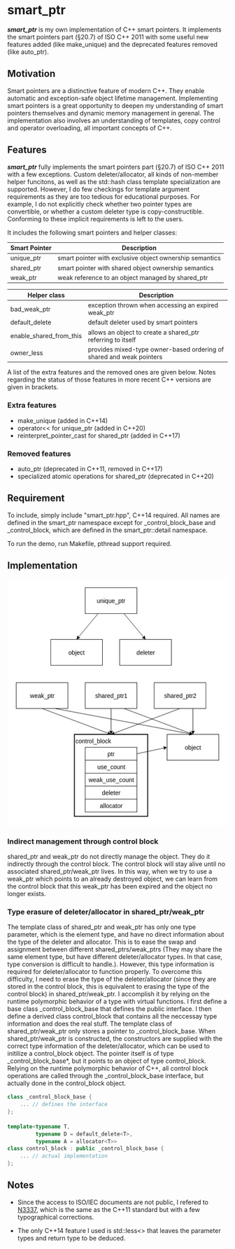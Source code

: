 # smart_ptr

__*smart_ptr*__ is my own implementation of C++ smart pointers. It implements the smart pointers part (§20.7) of ISO C++ 2011 with some useful new features added (like make_unique) and the deprecated features removed (like auto_ptr).

## Motivation

Smart pointers are a distinctive feature of modern C++. They enable automatic and exception-safe object lifetime management. Implementing smart pointers is a great opportunity to deepen my understanding of smart pointers themselves and dynamic memory management in gerenal. The implementation also involves an understanding of templates, copy control and operator overloading, all important concepts of C++.

## Features

__*smart_ptr*__ fully implements the smart pointers part (§20.7) of ISO C++ 2011 with a few exceptions. Custom deleter/allocator, all kinds of non-member helper funcitons, as well as the std::hash class template specialization are supported. However, I do few checkings for template argument requirements as they are too tedious for educational purposes. For example, I do not explicitly check whether two pointer types are convertible, or whether a custom deleter type is copy-constructible. Conforming to these implicit requirements is left to the users.

It includes the following smart pointers and helper classes:

| Smart Pointer | Description |
| ------------- | ----------- |
| unique_ptr | smart pointer with exclusive object ownership semantics |
| shared_ptr | smart pointer with shared object ownership semantics |
| weak_ptr | weak reference to an object managed by shared_ptr |

| Helper class | Description |
| ------------ | ----------- |
| bad_weak_ptr | exception thrown when accessing an expired weak_ptr |
| default_delete | default deleter used by smart pointers |
| enable_shared_from_this | allows an object to create a shared_ptr referring to itself |
| owner_less | provides mixed-type owner-based ordering of shared and weak pointers |

A list of the extra features and the removed ones are given below. Notes regarding the status of those features in more recent C++ versions are given in brackets.

### Extra features

* make_unique (added in C++14)
* operator<< for unique_ptr (added in C++20)
* reinterpret_pointer_cast for shared_ptr (added in C++17)
<!-- * support for array type of shared_ptr (added in C++17) -->

### Removed features

* auto_ptr (deprecated in C++11, removed in C++17)
* specialized atomic operations for shared_ptr (deprecated in C++20)

## Requirement

To include, simply include "smart_ptr.hpp", C++14 required. All names are defined in the smart_ptr namespace except for _control_block_base and _control_block, which are defined in the smart_ptr::detail namespace.

To run the demo, run Makefile, pthread support required.

## Implementation

![impl](https://github.com/X-czh/smart_ptr/blob/master/img/impl.jpg)

### Indirect management through control block

shared_ptr and weak_ptr do not directly manage the object. They do it indirectly through the control block. The control block will stay alive until no associated shared_ptr/weak_ptr lives. In this way, when we try to use a weak_ptr which points to an already destroyed object, we can learn from the control block that this weak_ptr has been expired and the object no longer exists.

### Type erasure of deleter/allocator in shared_ptr/weak_ptr

The template class of shared_ptr and weak_ptr has only one type parameter, which is the element type, and have no direct information about the type of the deleter and allocator. This is to ease the swap and assignment between different shared_ptrs/weak_ptrs (They may share the same element type, but have different deleter/allocator types. In that case, type conversion is difficult to handle.). However, this type information is required for deleter/allocator to function properly. To overcome this difficulty, I need to erase the type of the deleter/allocator (since they are stored in the control block, this is equivalent to erasing the type of the control block) in shared_ptr/weak_ptr. I accomplish it by relying on the runtime polymorphic behavior of a type with virtual functions. I first define a base class _control_block_base that defines the public interface. I then define a derived class control_block that contains all the neccessay type information and does the real stuff. The template class of shared_ptr/weak_ptr only stores a pointer to _control_block_base. When shared_ptr/weak_ptr is constructed, the constructors are supplied with the correct type information of the deleter/allocator, which can be used to initilize a control_block object. The pointer itself is of type _control_block_base\*, but it points to an object of type control_block. Relying on the runtime polymorphic behavior of C++, all control block operations are called through the _control_block_base interface, but actually done in the control_block object.

```c++
class _control_block_base {
    ... // defines the interface
};

template<typename T,
         typename D = default_delete<T>,
         typename A = allocator<T>>
class control_block : public _control_block_base {
    ... // actual implementation
};
```

## Notes

* Since the access to ISO/IEC documents are not public, I refered to [N3337](https://github.com/cplusplus/draft/blob/master/papers/n3337.pdf), which is the same as the C++11 standard but with a few typographical corrections.

* The only C++14 feature I used is std::less<> that leaves the parameter types and return type to be deduced.

